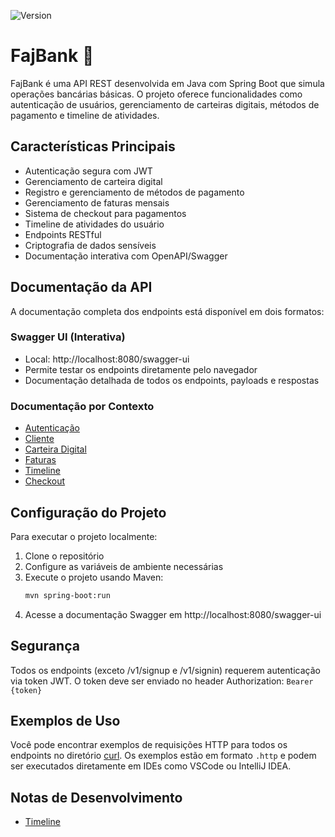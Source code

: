 ![Version](https://img.shields.io/badge/0.0.1-alpha)

# FajBank 🍎

FajBank é uma API REST desenvolvida em Java com Spring Boot que simula operações bancárias básicas. O projeto oferece funcionalidades como autenticação de usuários, gerenciamento de carteiras digitais, métodos de pagamento e timeline de atividades.

## Características Principais

- Autenticação segura com JWT
- Gerenciamento de carteira digital
- Registro e gerenciamento de métodos de pagamento
- Gerenciamento de faturas mensais
- Sistema de checkout para pagamentos
- Timeline de atividades do usuário
- Endpoints RESTful
- Criptografia de dados sensíveis
- Documentação interativa com OpenAPI/Swagger

## Documentação da API
A documentação completa dos endpoints está disponível em dois formatos:

### Swagger UI (Interativa)
- Local: http://localhost:8080/swagger-ui
- Permite testar os endpoints diretamente pelo navegador
- Documentação detalhada de todos os endpoints, payloads e respostas

### Documentação por Contexto
- [Autenticação](doc/endpoints/auth.md)
- [Cliente](doc/endpoints/customer.md)
- [Carteira Digital](doc/endpoints/wallet.md)
- [Faturas](doc/endpoints/invoice.md)
- [Timeline](doc/endpoints/timeline.md)
- [Checkout](doc/endpoints/checkout.md)

## Configuração do Projeto

Para executar o projeto localmente:

1. Clone o repositório
2. Configure as variáveis de ambiente necessárias
3. Execute o projeto usando Maven:
   ```bash
   mvn spring-boot:run
   ```
4. Acesse a documentação Swagger em http://localhost:8080/swagger-ui

## Segurança

Todos os endpoints (exceto /v1/signup e /v1/signin) requerem autenticação via token JWT.
O token deve ser enviado no header Authorization: `Bearer {token}`

## Exemplos de Uso

Você pode encontrar exemplos de requisições HTTP para todos os endpoints no diretório [curl](curl/). Os exemplos estão em formato `.http` e podem ser executados diretamente em IDEs como VSCode ou IntelliJ IDEA.

## Notas de Desenvolvimento

- [Timeline](doc/timeline-doc.md)
